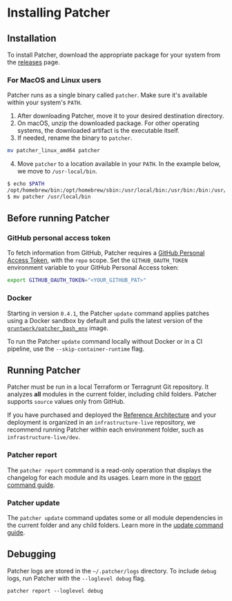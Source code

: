 # Installing Patcher

## Installation

To install Patcher, download the appropriate package for your system from the [releases](https://github.com/gruntwork-io/patcher-cli/releases) page.  

### For MacOS and Linux users  

Patcher runs as a single binary called `patcher`. Make sure it's available within your system's `PATH`.

1. After downloading Patcher, move it to your desired destination directory.  
2. On macOS, unzip the downloaded package. For other operating systems, the downloaded artifact is the executable itself.  
3. If needed, rename the binary to `patcher`. 
```bash
mv patcher_linux_amd64 patcher
```
4. Move `patcher` to a location available in your `PATH`. In the example below, we move to `/usr-local/bin`.
```bash
$ echo $PATH
/opt/homebrew/bin:/opt/homebrew/sbin:/usr/local/bin:/usr/bin:/bin:/usr/sbin:/sbin:/usr/local/go/bin:/Library/Apple/usr/bin:/Users/grunty/bin:/Users/grunty/go/bin
$ mv patcher /usr/local/bin
```

## Before running Patcher

### GitHub personal access token

To fetch information from GitHub, Patcher requires a [GitHub Personal Access Token](https://docs.github.com/en/authentication/keeping-your-account-and-data-secure/creating-a-personal-access-token), with the `repo` scope. Set the
`GITHUB_OAUTH_TOKEN` environment variable to your GitHub Personal Access token:

```bash
export GITHUB_OAUTH_TOKEN="<YOUR_GITHUB_PAT>"
```

### Docker

Starting in version `0.4.1`, the Patcher `update` command applies patches using a Docker sandbox by default and pulls the latest version of the [`gruntwork/patcher_bash_env`](https://hub.docker.com/r/gruntwork/patcher_bash_env) image.

To run the Patcher `update` command locally without Docker or in a CI pipeline, use the `--skip-container-runtime` flag.

## Running Patcher

Patcher must be run in a local Terraform or Terragrunt Git repository. It analyzes **all** modules in the current folder, including child folders. Patcher supports `source` values only from GitHub.

If you have purchased and deployed the [Reference Architecture](https://gruntwork.io/reference-architecture/) and your deployment is organized in an `infrastructure-live` repository, we recommend running Patcher within each environment folder, such as `infrastructure-live/dev`.


### Patcher report

The `patcher report` command is a read-only operation that displays the changelog for each module and its usages. Learn more in the [report command guide](/2.0/docs/patcher/guides/report).

### Patcher update

The `patcher update` command updates some or all module dependencies in the current folder and any child folders. Learn more in the [update command guide](/2.0/docs/patcher/guides/update).

## Debugging

Patcher logs are stored in the `~/.patcher/logs` directory. To include `debug` logs, run Patcher with the `--loglevel debug` flag.  

```
patcher report --loglevel debug
```
